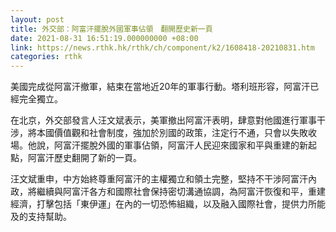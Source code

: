 ```yaml
---
layout: post
title: 外交部：阿富汗擺脫外國軍事佔領　翻開歷史新一頁
date: 2021-08-31 16:51:19.000000000 +08:00
link: https://news.rthk.hk/rthk/ch/component/k2/1608418-20210831.htm
categories: rthk
---
```


美國完成從阿富汗撤軍，結束在當地近20年的軍事行動。塔利班形容，阿富汗已經完全獨立。

在北京，外交部發言人汪文斌表示，美軍撤出阿富汗表明，肆意對他國進行軍事干涉，將本國價值觀和社會制度，強加於別國的政策，注定行不通，只會以失敗收場。他說，阿富汗擺脫外國的軍事佔領，阿富汗人民迎來國家和平與重建的新起點，阿富汗歷史翻開了新的一頁。

汪文斌重申，中方始終尊重阿富汗的主權獨立和領土完整，堅持不干涉阿富汗內政，將繼續與阿富汗各方和國際社會保持密切溝通協調，為阿富汗恢復和平，重建經濟，打擊包括「東伊運」在內的一切恐怖組織，以及融入國際社會，提供力所能及的支持幫助。
